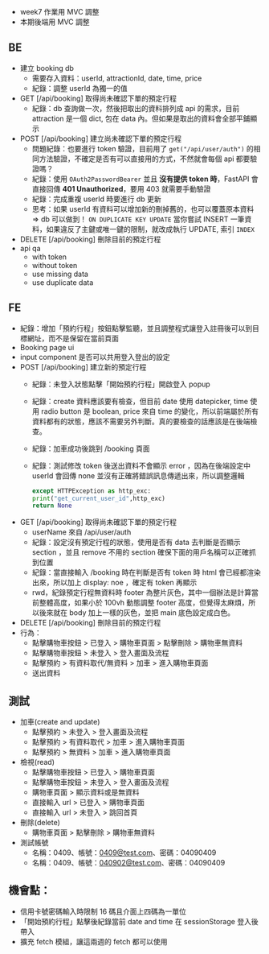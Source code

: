 - week7 作業用 MVC 調整
- 本期後端用 MVC 調整
## BE
- 建立 booking db
    - 需要存入資料：userId, attractionId,  date, time, price
    - 紀錄：調整 userId 為獨一的值
- GET [/api/booking] 取得尚未確認下單的預定行程
    - 紀錄：db 查詢做一次，然後把取出的資料排列成 api 的需求，目前 attraction 是一個 dict, 包在 data 內。但如果是取出的資料會全部平鋪顯示
- POST [/api/booking] 建立尚未確認下單的預定行程
    - 問題紀錄：也要進行 token 驗證，目前用了 `get("/api/user/auth")` 的相同方法驗證，不確定是否有可以直接用的方式，不然就會每個 api 都要驗證嗎？
    - 紀錄：使用 `OAuth2PasswordBearer` 並且 **沒有提供 token 時**，FastAPI 會直接回傳 **401 Unauthorized**，要用 403 就需要手動驗證
    - 紀錄：完成重複 userId 時要進行 db 更新
    - 思考：如果 userId 有資料可以增加新的刪掉舊的，也可以覆蓋原本資料 => db 可以做到！ `ON DUPLICATE KEY UPDATE`  當你嘗試 INSERT 一筆資料，如果違反了主鍵或唯一鍵的限制，就改成執行 UPDATE, 索引 `INDEX`
- DELETE [/api/booking] 刪除目前的預定行程
- api qa
    - with token
    - without token
    - use missing data
    - use duplicate data

## FE
- 紀錄：增加「預約行程」按鈕點擊監聽，並且調整程式讓登入註冊後可以到目標網址，而不是保留在當前頁面
- Booking page ui
- input component 是否可以共用登入登出的設定
- POST [/api/booking] 建立新的預定行程
    - 紀錄：未登入狀態點擊「開始預約行程」開啟登入 popup
    - 紀錄：create 資料應該要有檢查，但目前 date 使用 datepicker, time 使用 radio button 是 boolean, price 來自 time 的變化，所以前端屬於所有資料都有的狀態，應該不需要另外判斷。真的要檢查的話應該是在後端檢查。
    - 紀錄：加車成功後跳到 /booking 頁面
    - 紀錄：測試修改 token 後送出資料不會顯示 error ，因為在後端設定中 userId 會回傳 none 並沒有正確將錯誤訊息傳遞出來，所以調整邏輯

        ```python
        except HTTPException as http_exc:
        print("get_current_user_id",http_exc)
        return None
        ```
- GET [/api/booking] 取得尚未確認下單的預定行程
	- userName 來自 /api/user/auth
	- 紀錄：設定沒有預定行程的狀態，使用是否有 data 去判斷是否顯示 section ，並且 remove 不用的 section 確保下面的用戶名稱可以正確抓到位置
	- 紀錄：當直接輸入 /booking 時在判斷是否有 token 時 html 會已經都渲染出來，所以加上 display: noe ，確定有 token 再顯示
	- rwd，紀錄預定行程無資料時 footer 為整片灰色，其中一個辦法是計算當前整體高度，如果小於 100vh 動態調整 footer 高度，但覺得太麻煩，所以後來就在 body 加上一樣的灰色，並把 main 底色設定成白色。
- DELETE [/api/booking] 刪除目前的預定行程
- 行為：
	- 點擊購物車按鈕 > 已登入 > 購物車頁面 > 點擊刪除 > 購物車無資料
	- 點擊購物車按鈕 > 未登入 > 登入畫面及流程
	- 點擊預約 > 有資料取代/無資料 > 加車 > 進入購物車頁面
	- 送出資料

## 測試
- 加車(create and update)
    - 點擊預約 > 未登入 > 登入畫面及流程
    - 點擊預約 > 有資料取代 > 加車 > 進入購物車頁面
    - 點擊預約 > 無資料 > 加車 > 進入購物車頁面
- 檢視(read)
    - 點擊購物車按鈕 > 已登入 > 購物車頁面
    - 點擊購物車按鈕 > 未登入 > 登入畫面及流程
    - 購物車頁面 > 顯示資料或是無資料
    - 直接輸入 url > 已登入 > 購物車頁面
    - 直接輸入 url > 未登入 > 跳回首頁
- 刪除(delete)
    - 購物車頁面 > 點擊刪除 > 購物車無資料
- 測試帳號
    - 名稱：0409、帳號：0409@test.com、密碼：04090409
    - 名稱：0409、帳號：040902@test.com、密碼：04090409

## 機會點：
- 信用卡號密碼輸入時限制 16 碼且介面上四碼為一單位
- 「開始預約行程」點擊後紀錄當前 date and time 在 sessionStorage 登入後帶入
- 擴充 fetch 模組，讓這兩週的 fetch 都可以使用
